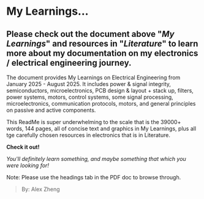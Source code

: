 # **My Learnings...**

## Please check out the document above "_My Learnings_" and resources in "_Literature_" to learn more about my documentation on my electronics / electrical engineering journey.

The document provides My Learnings on Electrical Engineering from January 2025 - August 2025. It includes power & signal integrity, semiconductors, microelectronics,  PCB design & layout + stack up, filters, power systems, motors, control systems, some signal processing, microelectronics, communication protocols, motors, and general principles on passive and active components.

This ReadMe is super underwhelming to the scale that is the 39000+ words, 144 pages, all of concise text and graphics in My Learnings, plus all tge carefully chosen resources in electronics that is in Literature. 

**Check it out!** 

_You'll definitely learn something, and maybe something that which you were looking for!_

Note: Please use the headings tab in the PDF doc to browse through.

> By: Alex Zheng
